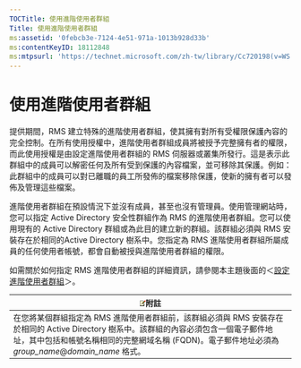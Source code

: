 ```yaml
---
TOCTitle: 使用進階使用者群組
Title: 使用進階使用者群組
ms:assetid: '0febcb3e-7124-4e51-971a-1013b928d33b'
ms:contentKeyID: 18112848
ms:mtpsurl: 'https://technet.microsoft.com/zh-tw/library/Cc720198(v=WS.10)'
---
```


使用進階使用者群組
==================

提供期間，RMS 建立特殊的進階使用者群組，使其擁有對所有受權限保護內容的完全控制。在所有使用授權中，進階使用者群組成員將被授予完整擁有者的權限，而此使用授權是由設定進階使用者群組的 RMS 伺服器或叢集所發行。這是表示此群組中的成員可以解密任何及所有受到保護的內容檔案，並可移除其保護。例如：此群組中的成員可以對已離職的員工所發佈的檔案移除保護，使新的擁有者可以發佈及管理這些檔案。

進階使用者群組在預設情況下並沒有成員，甚至也沒有管理員。使用管理網站時，您可以指定 Active Directory 安全性群組作為 RMS 的進階使用者群組。您可以使用現有的 Active Directory 群組或為此目的建立新的群組。該群組必須與 RMS 安裝存在於相同的Active Directory 樹系中。您指定為 RMS 進階使用者群組所屬成員的任何使用者帳號，都會自動被授與進階使用者群組的權限。

如需關於如何指定 RMS 進階使用者群組的詳細資訊，請參閱本主題後面的＜[設定進階使用者群組](https://technet.microsoft.com/f2ef847e-2824-471f-9079-5c343094aba8)＞。

| ![](images/Cc720198.note(WS.10).gif)附註                                                                                                                                                                           |
|-------------------------------------------------------------------------------------------------------------------------------------------------------------------------------------------------------------------------------------------------|
| 在您將某個群組指定為 RMS 進階使用者群組前，該群組必須與 RMS 安裝存在於相同的 Active Directory 樹系中。該群組的內容必須包含一個電子郵件地址，其中包括和帳號名稱相同的完整網域名稱 (FQDN)。電子郵件地址必須為 *group\_name*@*domain\_name* 格式。 |
